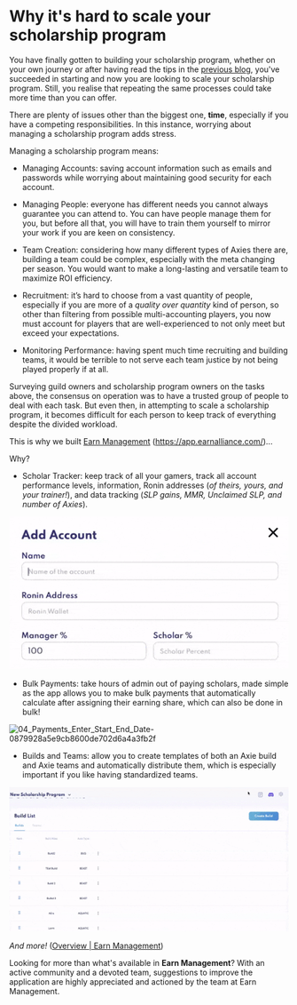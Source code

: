 ﻿# Why it's hard to scale your scholarship program

You have finally gotten to building your scholarship program, whether on your own journey or after having read the tips in the [previous blog](https://www.earnalliance.com/blog/2022/07/20/Axie-Infinity-V2-Management-Pro-Tips/Axie-Infinity-V2-Management-Pro-Tips), you've succeeded in starting and now you are looking to scale your scholarship program. Still, you realise that repeating the same processes could take more time than you can offer.

There are plenty of issues other than the biggest one, **time**, especially if you have a competing responsibilities. In this instance, worrying about managing a scholarship program adds stress.

Managing a scholarship program means:

- Managing Accounts: saving account information such as emails and passwords while worrying about maintaining good security for each account.

- Managing People: everyone has different needs you cannot always guarantee you can attend to. You can have people manage them for you, but before all that, you will have to train them yourself to mirror your work if you are keen on consistency.

- Team Creation: considering how many different types of Axies there are, building a team could be complex, especially with the meta changing per season. You would want to make a long-lasting and versatile team to maximize ROI efficiency.

- Recruitment: it’s hard to choose from a vast quantity of people, especially if you are more of a _quality over quantity_ kind of person, so other than filtering from possible multi-accounting players, you now must account for players that are well-experienced to not only meet but exceed your expectations.

- Monitoring Performance: having spent much time recruiting and building teams, it would be terrible to not serve each team justice by not being played properly if at all.

Surveying guild owners and scholarship program owners on the tasks above, the consensus on operation was to have a trusted group of people to deal with each task. But even then, in attempting to scale a scholarship program, it becomes difficult for each person to keep track of everything despite the divided workload.

This is why we built [Earn Management](https://app.earnalliance.com/) (https://app.earnalliance.com/)...

Why?

- Scholar Tracker: keep track of all your gamers, track all account performance levels, information, Ronin addresses (_of theirs, yours, and your trainer!_), and data tracking (_SLP gains, MMR, Unclaimed SLP, and number of Axies_).

![02_Tracker_Add_Account2-e99b7f7bb335ead11b2961b5eba932de](images/image1.gif)

- Bulk Payments: take hours of admin out of paying scholars, made simple as the app allows you to make bulk payments that automatically calculate after assigning their earning share, which can also be done in bulk!

![04_Payments_Enter_Start_End_Date-0879928a5e9cb8600de702d6a4a3fb2f](images/image3.gif)

- Builds and Teams: allow you to create templates of both an Axie build and Axie teams and automatically distribute them, which is especially important if you like having standardized teams.

![07_BuildsTeams_CreateBuilds-b9b1bf2950c624bbee1764aa1c00b1aa](images/image2.gif)

_And more!_ ([Overview | Earn Management](https://www.earnalliance.com/docs/introduction/overview))

Looking for more than what's available in **Earn Management**? With an active community and a devoted team, suggestions to improve the application are highly appreciated and actioned by the team at Earn Management.
